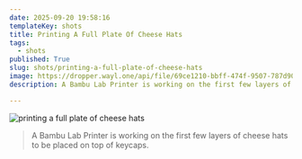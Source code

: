 ```yaml
---
date: 2025-09-20 19:58:16
templateKey: shots
title: Printing A Full Plate Of Cheese Hats
tags:
  - shots
published: True
slug: shots/printing-a-full-plate-of-cheese-hats
image: https://dropper.wayl.one/api/file/69ce1210-bbff-474f-9507-787d9043dc36.jpg
description: A Bambu Lab Printer is working on the first few layers of cheese hats to be placed on top of keycaps.

---
```


![printing a full plate of cheese hats](https://dropper.wayl.one/api/file/69ce1210-bbff-474f-9507-787d9043dc36.jpg)

> A Bambu Lab Printer is working on the first few layers of cheese hats to be placed on top of keycaps.

